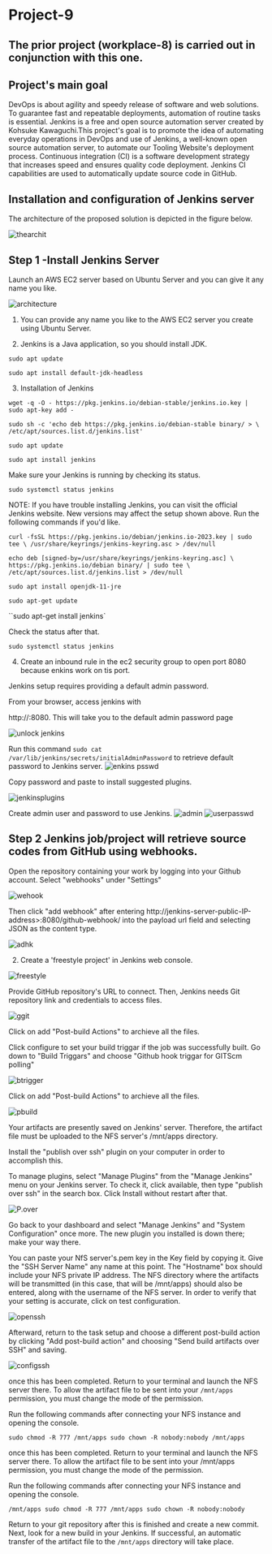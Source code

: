 # Project-9

## The prior project (workplace-8) is carried out in conjunction with this one.

## Project's main goal

DevOps is about agility and speedy release of software and web solutions. To guarantee fast and repeatable deployments, automation of routine tasks is essential. Jenkins is a free and open source automation server created by Kohsuke Kawaguchi.This project's goal is to promote the idea of automating everyday operations in DevOps and use of Jenkins, a well-known open source automation server, to automate our Tooling Website's deployment process. Continuous integration (CI) is a software development strategy that increases speed and ensures quality code deployment. Jenkins CI capabilities are used to automatically update source code in GitHub.

## Installation and configuration of Jenkins server

The architecture of the proposed solution is depicted in the figure below.
 
 ![thearchit](./images/the%20arcitect.png)

 ## Step 1 -Install Jenkins Server
 Launch an AWS EC2 server based on Ubuntu Server and you can give it any name you like.

![architecture](./images/the%20arcitect.png)

1. You can provide any name you like to the AWS EC2 server you create using Ubuntu Server.

2. Jenkins is a Java application, so you should install JDK.

`sudo apt update`

`sudo apt install default-jdk-headless`

3. Installation of Jenkins

`wget -q -O - https://pkg.jenkins.io/debian-stable/jenkins.io.key | sudo apt-key add -`

`sudo sh -c 'echo deb https://pkg.jenkins.io/debian-stable binary/ > \  /etc/apt/sources.list.d/jenkins.list'`

`sudo apt update`

`sudo apt install jenkins`

Make sure your Jenkins is running by checking its status.

`sudo systemctl status jenkins`

NOTE: If you have trouble installing Jenkins, you can visit the official Jenkins website. New versions may affect the setup shown above. Run the following commands if you'd like.

`curl -fsSL https://pkg.jenkins.io/debian/jenkins.io-2023.key | sudo tee \ /usr/share/keyrings/jenkins-keyring.asc > /dev/null`

`echo deb [signed-by=/usr/share/keyrings/jenkins-keyring.asc] \ https://pkg.jenkins.io/debian binary/ | sudo tee \ /etc/apt/sources.list.d/jenkins.list > /dev/null`

`sudo apt install openjdk-11-jre`

`sudo apt-get update`

``sudo apt-get install jenkins`

Check the status after that.

`sudo systemctl status jenkins`

4. Create an inbound rule in the ec2 security group to open port 8080 because enkins work on tis port.

Jenkins setup requires providing a default admin password.

From your browser, access jenkins with

http://<jenkins-public-server-IP-Address>:8080. This will take you to the default admin password page

![unlock jenkins](./images/ulock%20jenkins.png)

Run this command `sudo cat /var/lib/jenkins/secrets/initialAdminPassword` to retrieve default password to Jenkins server.
![enkins psswd](./images/jenkins%20psswd.png)

Copy password and paste to install suggested plugins.

![jenkinsplugins](./images/installing%20jenkins.png)

Create admin user and password to use Jenkins.
![admin](./images/part%20of%20admi.png)
![userpasswd](./images/1st%20admin.png)

## Step 2 Jenkins job/project will retrieve source codes from GitHub using webhooks.

Open the repository containing your work by logging into your Github account. Select "webhooks" under "Settings"

![wehook](./images/webhook.png)

Then click "add webhook" after entering http://jenkins-server-public-IP-address>:8080/github-webhook/ into the payload url field and selecting JSON as the content type.

![adhk](./images/add%20webbhook2.png)

2. Create a 'freestyle project' in Jenkins web console.

![freestyle](./images/Screenshot%202023-04-21%20224859.png)

Provide GitHub repository's URL to connect. Then, Jenkins needs Git repository link and credentials to access files.

![ggit](./images/git%20scode.png)

Click on add "Post-build Actions" to archieve all the files.

Click configure to set your build triggar if the job was successfully built. Go down to "Build Triggars" and choose "Github hook triggar for GITScm polling"

![btrigger](./images/trigger.png)

Click on add "Post-build Actions" to archieve all the files.

![pbuild](./images/postbuild.png)

Your artifacts are presently saved on Jenkins' server. Therefore, the artifact file must be uploaded to the NFS server's /mnt/apps directory.

Install the "publish over ssh" plugin on your computer in order to accomplish this.

To manage plugins, select "Manage Plugins" from the "Manage Jenkins" menu on your Jenkins server. To check it, click available, then type "publish over ssh" in the search box. Click Install without restart after that.

![P.over](./images/Screenshot%202023-04-25%20002347.png)

Go back to your dashboard and select "Manage Jenkins" and "System Configuration" once more. The new plugin you installed is down there; make your way there.

You can paste your NfS server's.pem key in the Key field by copying it. Give the "SSH Server Name" any name at this point. The "Hostname" box should include your NFS private IP address. The NFS directory where the artifacts will be transmitted (in this case, that will be /mnt/apps) should also be entered, along with the username of the NFS server. In order to verify that your setting is accurate, click on test configuration.

![openssh](./images/open%20ssh.png)

Afterward, return to the task setup and choose a different post-build action by clicking "Add post-build action" and choosing "Send build artifacts over SSH" and saving.

![configssh](./images/confiure%20ssh.png)

once this has been completed. Return to your terminal and launch the NFS server there. To allow the artifact file to be sent into your `/mnt/apps` permission, you must change the mode of the permission.

Run the following commands after connecting your NFS instance and opening the console.

`sudo chmod -R 777 /mnt/apps sudo chown -R nobody:nobody /mnt/apps`

once this has been completed. Return to your terminal and launch the NFS server there. To allow the artifact file to be sent into your /mnt/apps permission, you must change the mode of the permission.

Run the following commands after connecting your NFS instance and opening the console.

`/mnt/apps sudo chmod -R 777 /mnt/apps sudo chown -R nobody:nobody`

Return to your git repository after this is finished and create a new commit. Next, look for a new build in your Jenkins. If successful, an automatic transfer of the artifact file to the `/mnt/apps` directory will take place.


